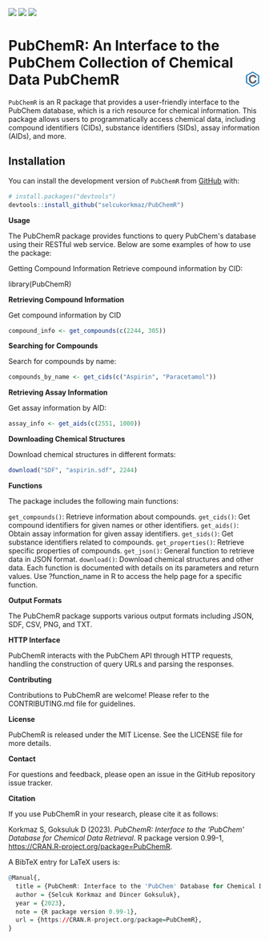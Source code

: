 [![](https://www.r-pkg.org/badges/version/PubChemR)](https://cran.rstudio.com/web/packages/PubChemR/index.html)
[![](https://www.r-pkg.org/badges/last-release/PubChemR?color=orange)](https://cran.rstudio.com/web/packages/PubChemR/index.html)
[![](https://cranlogs.r-pkg.org/badges/PubChemR)](https://cran.rstudio.com/web/packages/PubChemR/index.html)

# PubChemR: An Interface to the PubChem Collection of Chemical Data PubChemR <img src="man/figures/logo.png" align="right" height="32" />

`PubChemR` is an R package that provides a user-friendly interface to the PubChem database, which is a rich resource for chemical information. This package allows users to programmatically access chemical data, including compound identifiers (CIDs), substance identifiers (SIDs), assay information (AIDs), and more.

## Installation

You can install the development version of `PubChemR` from [GitHub](https://github.com/) with:

```r
# install.packages("devtools")
devtools::install_github("selcukorkmaz/PubChemR")
```

**Usage**

The PubChemR package provides functions to query PubChem's database using their RESTful web service. Below are some examples of how to use the package:

Getting Compound Information
Retrieve compound information by CID:

library(PubChemR)


**Retrieving Compound Information**

Get compound information by CID

```r
compound_info <- get_compounds(c(2244, 305))
```

**Searching for Compounds**

Search for compounds by name:

```r
compounds_by_name <- get_cids(c("Aspirin", "Paracetamol"))
```

**Retrieving Assay Information**

Get assay information by AID:

```r
assay_info <- get_aids(c(2551, 1000))
```

**Downloading Chemical Structures**

Download chemical structures in different formats:

```r
download("SDF", "aspirin.sdf", 2244)
```

**Functions**

The package includes the following main functions:

`get_compounds()`: Retrieve information about compounds.
`get_cids()`: Get compound identifiers for given names or other identifiers.
`get_aids()`: Obtain assay information for given assay identifiers.
`get_sids()`: Get substance identifiers related to compounds.
`get_properties()`: Retrieve specific properties of compounds.
`get_json()`: General function to retrieve data in JSON format.
`download()`: Download chemical structures and other data.
Each function is documented with details on its parameters and return values. Use ?function_name in R to access the help page for a specific function.

**Output Formats**

The PubChemR package supports various output formats including JSON, SDF, CSV, PNG, and TXT.

**HTTP Interface**

PubChemR interacts with the PubChem API through HTTP requests, handling the construction of query URLs and parsing the responses.

**Contributing**

Contributions to PubChemR are welcome! Please refer to the CONTRIBUTING.md file for guidelines.

**License**

PubChemR is released under the MIT License. See the LICENSE file for more details.

**Contact**

For questions and feedback, please open an issue in the GitHub repository issue tracker.

**Citation**

If you use PubChemR in your research, please cite it as follows:

Korkmaz S, Goksuluk D (2023). _PubChemR: Interface to the 'PubChem' Database for Chemical Data Retrieval_. R package version 0.99-1, <https://CRAN.R-project.org/package=PubChemR>.

A BibTeX entry for LaTeX users is:

```r
@Manual{,
  title = {PubChemR: Interface to the 'PubChem' Database for Chemical Data Retrieval},
  author = {Selcuk Korkmaz and Dincer Goksuluk},
  year = {2023},
  note = {R package version 0.99-1},
  url = {https://CRAN.R-project.org/package=PubChemR},
}
```
















